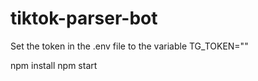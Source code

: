 # tiktok-parser-bot

Set the token in the .env file to the variable TG_TOKEN=""

npm install
npm start
